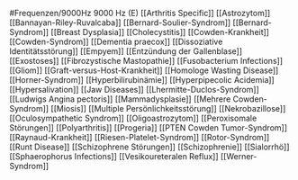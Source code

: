 #Frequenzen/9000Hz
9000 Hz (E)
[[Arthritis Specific]]
[[Astrozytom]]
[[Bannayan-Riley-Ruvalcaba]]
[[Bernard-Soulier-Syndrom]]
[[Bernard-Syndrom]]
[[Breast Dysplasia]]
[[Cholecystitis]]
[[Cowden-Krankheit]]
[[Cowden-Syndrom]]
[[Dementia praecox]]
[[Dissoziative Identitätsstörung]]
[[Empyem]]
[[Entzündung der Gallenblase]]
[[Exostoses]]
[[Fibrozystische Mastopathie]]
[[Fusobacterium Infections]]
[[Gliom]]
[[Graft-versus-Host-Krankheit]]
[[Homologe Wasting Disease]]
[[Horner-Syndrom]]
[[Hyperbilirubinämie]]
[[Hyperpipecolic Acidemia]]
[[Hypersalivation]]
[[Jaw Diseases]]
[[Lhermitte-Duclos-Syndrom]]
[[Ludwigs Angina pectoris]]
[[Mammadysplasie]]
[[Mehrere Cowden-Syndrom]]
[[Miosis]]
[[Multiple Persönlichkeitsstörung]]
[[Nekrobazillose]]
[[Oculosympathetic Syndrom]]
[[Oligoastrozytom]]
[[Peroxisomale Störungen]]
[[Polyarthritis]]
[[Progeria]]
[[PTEN Cowden Tumor-Syndrom]]
[[Raynaud-Krankheit]]
[[Riesen-Platelet-Syndrom]]
[[Rotor-Syndrom]]
[[Runt Disease]]
[[Schizophrene Störungen]]
[[Schizophrenie]]
[[Sialorrhö]]
[[Sphaerophorus Infections]]
[[Vesikoureteralen Reflux]]
[[Werner-Syndrom]]